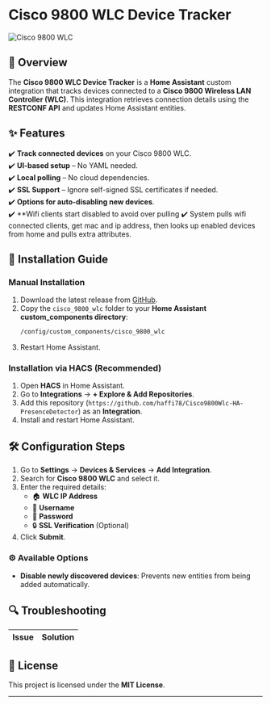 # Cisco 9800 WLC Device Tracker

![Cisco 9800 WLC](icons/logo.png)

## 📌 Overview

The **Cisco 9800 WLC Device Tracker** is a **Home Assistant** custom integration that tracks devices connected to a **Cisco 9800 Wireless LAN Controller (WLC)**. This integration retrieves connection details using the **RESTCONF API** and updates Home Assistant entities.

## ✨ Features

✔️ **Track connected devices** on your Cisco 9800 WLC.  
✔️ **UI-based setup** – No YAML needed.  
✔️ **Local polling** – No cloud dependencies.  
✔️ **SSL Support** – Ignore self-signed SSL certificates if needed.  
✔️ **Options for auto-disabling new devices**.  
✔️ **Wifi clients start disabled to avoid over pulling
✔️ System pulls wifi connected clients, get mac and ip address, then looks up enabled devices from home and pulls extra attributes.


## 🚀 Installation Guide

### **Manual Installation**
1. Download the latest release from [GitHub](https://github.com/haffi78/Cisco9800Wlc-HA-PresenceDetector).
2. Copy the `cisco_9800_wlc` folder to your **Home Assistant custom_components directory**:
   ```sh
   /config/custom_components/cisco_9800_wlc
   ```
3. Restart Home Assistant.

### **Installation via HACS (Recommended)**
1. Open **HACS** in Home Assistant.
2. Go to **Integrations** → **+ Explore & Add Repositories**.
3. Add this repository (`https://github.com/haffi78/Cisco9800Wlc-HA-PresenceDetector`) as an **Integration**.
4. Install and restart Home Assistant.

## 🛠️ Configuration Steps

1. Go to **Settings** → **Devices & Services** → **Add Integration**.
2. Search for **Cisco 9800 WLC** and select it.
3. Enter the required details:
   - 🏠 **WLC IP Address**
   - 👤 **Username**
   - 🔑 **Password**
   - 🔒 **SSL Verification** (Optional)
4. Click **Submit**.

### ⚙️ Available Options
- **Disable newly discovered devices**: Prevents new entities from being added automatically.

## 🔍 Troubleshooting

| Issue | Solution |
|-------|----------|


## 📜 License

This project is licensed under the **MIT License**.

---


